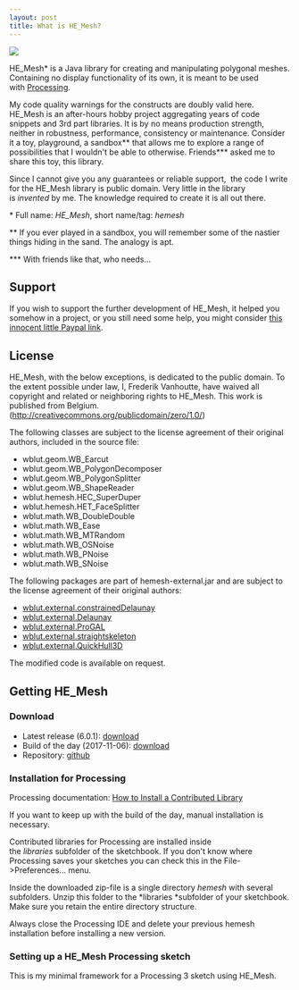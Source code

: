 ```yaml
---
layout: post
title: What is HE_Mesh?
---
```


![](http://www.wblut.com/blog/wp-content/2009/05/WindsweptBeethoven_00403.png)

HE_Mesh\* is a Java library for creating and manipulating polygonal meshes. Containing no display functionality of its own, it is meant to be used with [Processing](http://processing.org/).

My code quality warnings for the constructs are doubly valid here. HE_Mesh is an after-hours hobby project aggregating years of code snippets and 3rd part libraries. It is by no means production strength, neither in robustness, performance, consistency or maintenance. Consider it a toy, playground, a sandbox\*\* that allows me to explore a range of possibilities that I wouldn't be able to otherwise. Friends\*\*\* asked me to share this toy, this library.

Since I cannot give you any guarantees or reliable support,  the code I write for the HE_Mesh library is public domain. Very little in the library is *invented* by me. The knowledge required to create it is all out there.

\* Full name: *HE_Mesh*, short name/tag: *hemesh*

\*\* If you ever played in a sandbox, you will remember some of the nastier things hiding in the sand. The analogy is apt.

\*\*\* With friends like that, who needs...

Support
-------

If you wish to support the further development of HE_Mesh, it helped you somehow in a project, or you still need some help, you might consider [this innocent little Paypal link](https://www.paypal.me/wblut).

License
-------

HE_Mesh, with the below exceptions, is dedicated to the public domain. To the extent possible under law, I, Frederik Vanhoutte, have waived all copyright and related or neighboring rights to HE_Mesh. This work is published from Belgium. (<http://creativecommons.org/publicdomain/zero/1.0/>)

The following classes are subject to the license agreement of their original authors, included in the source file:

-   wblut.geom.WB_Earcut
-   wblut.geom.WB_PolygonDecomposer
-   wblut.geom.WB_PolygonSplitter
-   wblut.geom.WB_ShapeReader
-   wblut.hemesh.HEC_SuperDuper
-   wblut.hemesh.HET_FaceSplitter
-   wblut.math.WB_DoubleDouble
-   wblut.math.WB_Ease
-   wblut.math.WB_MTRandom
-   wblut.math.WB_OSNoise
-   wblut.math.WB_PNoise
-   wblut.math.WB_SNoise

The following packages are part of hemesh-external.jar and are subject to the license agreement of their original authors:

-   [wblut.external.constrainedDelaunay](https://www2.eecs.berkeley.edu/Pubs/TechRpts/2009/EECS-2009-56.html)
-   [wblut.external.Delaunay](https://github.com/visad/visad)
-   [wblut.external.ProGAL](http://www.diku.dk/~rfonseca/ProGAL/)
-   [wblut.external.straightskeleton](https://code.google.com/p/campskeleton/)
-   [wblut.external.QuickHull3D](https://www.cs.ubc.ca/~lloyd/java/quickhull3d.html)

The modified code is available on request.

Getting HE_Mesh
---------------

### Download

-   Latest release (6.0.1): [download](http://wblut.com/hemesh/hemesh.zip)
-   Build of the day (2017-11-06): [download](http://wblut.com/hemesh/hemesh20171105.zip)
-   Repository: [github](https://github.com/wblut/HE_Mesh)

### Installation for Processing

Processing documentation: [How to Install a Contributed Library](https://github.com/processing/processing/wiki/How-to-Install-a-Contributed-Library)

If you want to keep up with the build of the day, manual installation is necessary.

Contributed libraries for Processing are installed inside the *libraries* subfolder of the sketchbook. If you don't know where Processing saves your sketches you can check this in the File->Preferences... menu.

Inside the downloaded zip-file is a single directory *hemesh* with several subfolders. Unzip this folder to the *libraries *subfolder of your sketchbook. Make sure you retain the entire directory structure.

Always close the Processing IDE and delete your previous hemesh installation before installing a new version.

### Setting up a HE_Mesh Processing sketch

This is my minimal framework for a Processing 3 sketch using HE_Mesh.

<script src="https://pastebin.com/embed_js/GKCvpRmi"></script>
